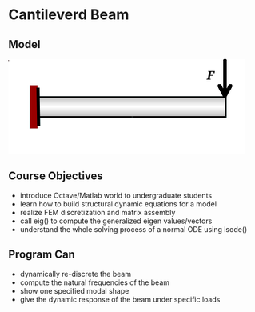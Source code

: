 Cantileverd Beam
================

## Model
![Cantilever Model](cantilevered_beam.png)

## Course Objectives
* introduce Octave/Matlab world to undergraduate students
* learn how to build structural dynamic equations for a model
* realize FEM discretization and matrix assembly
* call eig() to compute the generalized eigen values/vectors
* understand the whole solving process of a normal ODE using lsode()

## Program Can
* dynamically re-discrete the beam
* compute the natural frequencies of the beam
* show one specified modal shape
* give the dynamic response of the beam under specific loads


